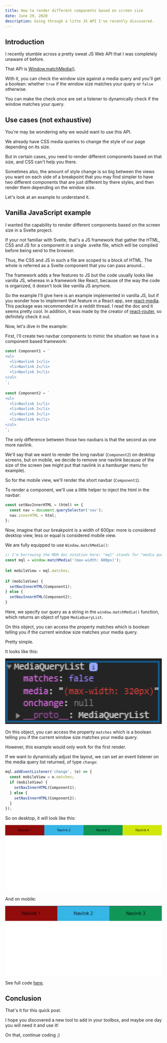 ```yaml
---
title: How to render different components based on screen size
date: June 29, 2020
description: Going through a litte JS API I've recently discovered.
---
```


## Introduction

I recently stumble across a pretty sweat JS Web API that I was completely unaware of before.

That API is [Window.matchMedia()](https://developer.mozilla.org/en-US/docs/Web/API/Window/matchMedia).

With it, you can check the window size against a media query and you'll get a boolean: whether `true` if the window size matches your query or `false` otherwise.

You can make the check once are set a listener to dynamically check if the window matches your query.

## Use cases (not exhaustive)

You're may be wondering why we would want to use this API.

We already have CSS media queries to change the style of our page depending on its size.

But in certain cases, you need to render different components based on that size, and CSS can't help you there.

Sometimes also, the amount of style change is so big between the views you want on each side of a breakpoint that you may find simpler to have two different components that are just different by there styles, and then render them depending on the window size.

Let's look at an example to understand it.

## Vanilla JavaScript example

I wanted the capability to render different components based on the screen size in a Svelte project.

If your not familiar with Svelte, that's a JS framework that gather the HTML, CSS and JS for a component in a single .svelte file, which will be compiled before being send to the browser.

Thus, the CSS and JS in such a file are scoped to a block of HTML. The whole is referred as a Svelte component that you can pass around...

The framework adds a few features to JS but the code usually looks like vanilla JS, whereas in a framework like React, because of the way the code is organized, it doesn't look like vanilla JS anymore.

So the example I'll give here is an example implemented in vanilla JS, but if you wonder how to implement that feature in a React app, see [react-media](https://github.com/ReactTraining/react-media). This package was recommended in a reddit thread. I read the doc and it seems pretty cool. In addition, it was made by the creator of [react-router](https://github.com/ReactTraining/react-router), so definitely check it out.

Now, let's dive in the example:

First, I'll create two navbar components to mimic the situation we have in a component based framework:

```js
const Component1 = `
<ul>
  <li>Navlink 1</li>
  <li>Navlink 2</li>
  <li>Navlink 3</li>
</ul>
`;

const Component2 = `
<ul>
  <li>Navlink 1</li>
  <li>Navlink 2</li>
  <li>Navlink 3</li>
  <li>Navlink 4</li>
</ul>
`;
```

The only difference between those two navbars is that the second as one more navlink.

We'll say that we want to render the long navbar (`Component2`) on desktop screens, but on mobile, we decide to remove one navlink because of the size of the screen (we might put that navlink in a hamburger menu for example).

So for the mobile view, we'll render the short navbar (`Component1`).

To render a component, we'll use a little helper to inject the html in the navbar:

```js
const setNavInnerHTML = (html) => {
  const nav = document.querySelector('nav');
  nav.innerHTML = html;
};
```

Now, imagine that our breakpoint is a width of 600px: more is considered desktop view, less or equal is considered mobile view.

We are fully equipped to use `Window.matchMedia()`:

```js
// I'm borrowing the MDN doc notation here: "mql" stands for "media query list".
const mql = window.matchMedia('(max-width: 600px)');

let mobileView = mql.matches;

if (mobileView) {
  setNavInnerHTML(Component1);
} else {
  setNavInnerHTML(Component2);
}
```

Here, we specify our query as a string in the `window.matchMedia()` function, which returns an object of type `MediaQueryList`.

On this object, you can access the property matches which is boolean telling you if the current window size matches your media query.

Pretty simple.

It looks like this:

![MediaQueryList object](./img/MediaQueryList.png)

On this object, you can access the property `matches` which is a boolean telling you if the current window size matches your media query.

However, this example would only work for the first render.

If we want to dynamically adjust the layout, we can set an event listener on the media query list returned, of type `change`:

```js
mql.addEventListener('change', (e) => {
  const mobileView = e.matches;
  if (mobileView) {
    setNavInnerHTML(Component1);
  } else {
    setNavInnerHTML(Component2);
  }
});
```

So on desktop, it will look like this:

![Desktop view](./img/desktop_view.png)

And on mobile:

![Mobile view](./img/mobile_view.png)

See full code [here](https://codesandbox.io/s/windowmatchmedia-api-73p4x).

## Conclusion

That's it for this quick post.

I hope you discovered a new tool to add in your toolbox, and maybe one day you will need it and use it!

On that, continue coding ;)